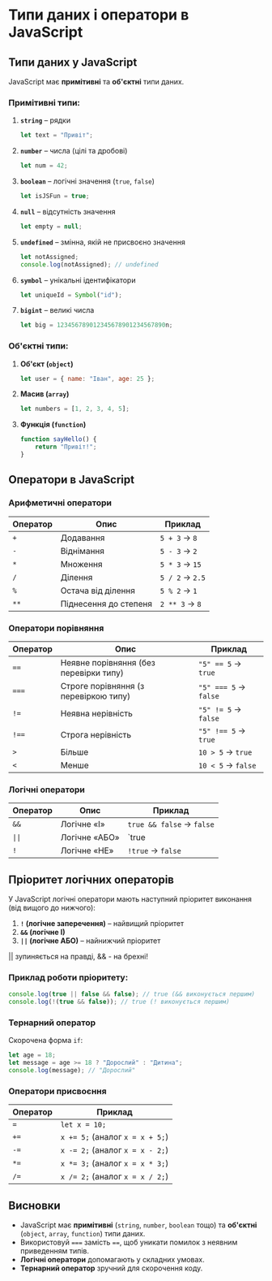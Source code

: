 # Типи даних і оператори в JavaScript

## Типи даних у JavaScript

JavaScript має **примітивні** та **об'єктні** типи даних.

### Примітивні типи:
1. **`string`** – рядки  
   ```js
   let text = "Привіт";
   ```
2. **`number`** – числа (цілі та дробові)  
   ```js
   let num = 42;
   ```
3. **`boolean`** – логічні значення (`true`, `false`)  
   ```js
   let isJSFun = true;
   ```
4. **`null`** – відсутність значення  
   ```js
   let empty = null;
   ```
5. **`undefined`** – змінна, якій не присвоєно значення  
   ```js
   let notAssigned;
   console.log(notAssigned); // undefined
   ```
6. **`symbol`** – унікальні ідентифікатори  
   ```js
   let uniqueId = Symbol("id");
   ```
7. **`bigint`** – великі числа  
   ```js
   let big = 123456789012345678901234567890n;
   ```

### Об'єктні типи:
1. **Об'єкт (`object`)**  
   ```js
   let user = { name: "Іван", age: 25 };
   ```
2. **Масив (`array`)**  
   ```js
   let numbers = [1, 2, 3, 4, 5];
   ```
3. **Функція (`function`)**  
   ```js
   function sayHello() {
       return "Привіт!";
   }
   ```

## Оператори в JavaScript

### Арифметичні оператори
| Оператор | Опис             | Приклад  |
|----------|------------------|----------|
| `+`      | Додавання        | `5 + 3` → `8` |
| `-`      | Віднімання       | `5 - 3` → `2` |
| `*`      | Множення         | `5 * 3` → `15` |
| `/`      | Ділення          | `5 / 2` → `2.5` |
| `%`      | Остача від ділення | `5 % 2` → `1` |
| `**`     | Піднесення до степеня | `2 ** 3` → `8` |

### Оператори порівняння
| Оператор | Опис | Приклад |
|----------|------|---------|
| `==`     | Неявне порівняння (без перевірки типу) | `"5" == 5` → `true` |
| `===`    | Строге порівняння (з перевіркою типу) | `"5" === 5` → `false` |
| `!=`     | Неявна нерівність | `"5" != 5` → `false` |
| `!==`    | Строга нерівність | `"5" !== 5` → `true` |
| `>`      | Більше | `10 > 5` → `true` |
| `<`      | Менше | `10 < 5` → `false` |

### Логічні оператори
| Оператор | Опис | Приклад |
|----------|------|---------|
| `&&`     | Логічне «І» | `true && false` → `false` |
| `\|\|`     | Логічне «АБО» | `true || false` → `true` |
| `!`      | Логічне «НЕ» | `!true` → `false` |
## Пріоритет логічних операторів
У JavaScript логічні оператори мають наступний пріоритет виконання (від вищого до нижчого):

1. **`!` (логічне заперечення)** – найвищий пріоритет
2. **`&&` (логічне І)**
3. **`||` (логічне АБО)** – найнижчий пріоритет

|| зупиняється на правді, && - на брехні!

### Приклад роботи пріоритету:
```js
console.log(true || false && false); // true (&& виконується першим)
console.log(!(true && false)); // true (! виконується першим)
```

### Тернарний оператор
Скорочена форма `if`:
```js
let age = 18;
let message = age >= 18 ? "Дорослий" : "Дитина";
console.log(message); // "Дорослий"
```

### Оператори присвоєння
| Оператор | Приклад |
|----------|---------|
| `=`      | `let x = 10;` |
| `+=`     | `x += 5;` (аналог `x = x + 5;`) |
| `-=`     | `x -= 2;` (аналог `x = x - 2;`) |
| `*=`     | `x *= 3;` (аналог `x = x * 3;`) |
| `/=`     | `x /= 2;` (аналог `x = x / 2;`) |

## Висновки
- JavaScript має **примітивні** (`string`, `number`, `boolean` тощо) та **об'єктні** (`object`, `array`, `function`) типи даних.
- Використовуй `===` замість `==`, щоб уникати помилок з неявним приведенням типів.
- **Логічні оператори** допомагають у складних умовах.
- **Тернарний оператор** зручний для скорочення коду.
